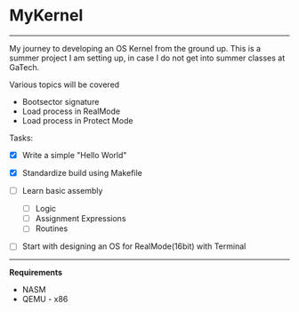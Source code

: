 # MyKernel
---

My journey to developing an OS Kernel from the ground up. This is a summer project I am setting up, in case I do not get into summer classes at GaTech.

Various topics will be covered

- Bootsector signature
- Load process in RealMode
- Load process in Protect Mode


Tasks:

- [x] Write a simple "Hello World"
- [x] Standardize build using Makefile
- [ ] Learn basic assembly
  - [ ] Logic
  - [ ] Assignment Expressions
  - [ ] Routines
- [ ] Start with designing an OS for RealMode(16bit) with Terminal


---

**Requirements**
- NASM
- QEMU - x86

